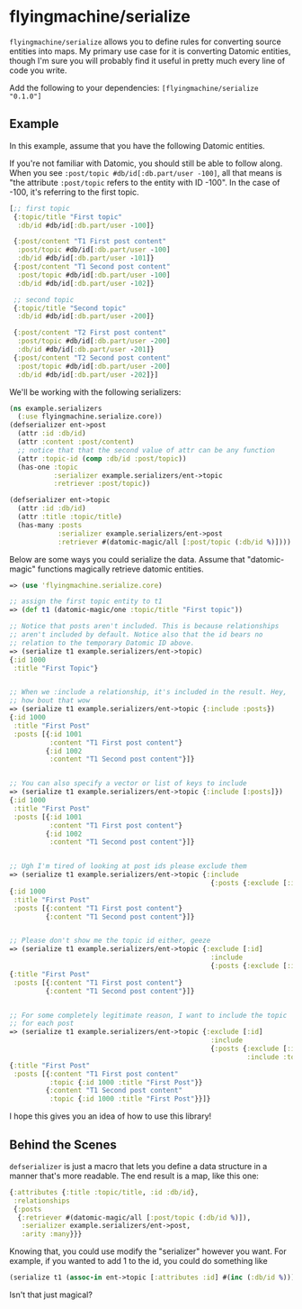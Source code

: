 # flyingmachine/serialize

`flyingmachine/serialize` allows you to define rules for converting
source entities into maps. My primary use case for it is converting
Datomic entities, though I'm sure you will probably find it useful
in pretty much every line of code you write.

Add the following to your dependencies: `[flyingmachine/serialize "0.1.0"]`

## Example

In this example, assume that you have the following Datomic entities.

If you're not familiar with Datomic, you should still be able to
follow along. When you see `:post/topic #db/id[:db.part/user -100]`,
all that means is "the attribute `:post/topic` refers to the entity
with ID -100". In the case of -100, it's referring to the first topic.

```clojure
[;; first topic
 {:topic/title "First topic"
  :db/id #db/id[:db.part/user -100]}

 {:post/content "T1 First post content"
  :post/topic #db/id[:db.part/user -100]
  :db/id #db/id[:db.part/user -101]}
 {:post/content "T1 Second post content"
  :post/topic #db/id[:db.part/user -100]
  :db/id #db/id[:db.part/user -102]}

 ;; second topic
 {:topic/title "Second topic"
  :db/id #db/id[:db.part/user -200]}

 {:post/content "T2 First post content"
  :post/topic #db/id[:db.part/user -200]
  :db/id #db/id[:db.part/user -201]}
 {:post/content "T2 Second post content"
  :post/topic #db/id[:db.part/user -200]
  :db/id #db/id[:db.part/user -202]}]
```  

We'll be working with the following serializers:

```clojure
(ns example.serializers
  (:use flyingmachine.serialize.core))
(defserializer ent->post
  (attr :id :db/id)
  (attr :content :post/content)
  ;; notice that that the second value of attr can be any function
  (attr :topic-id (comp :db/id :post/topic))
  (has-one :topic
           :serializer example.serializers/ent->topic
           :retriever :post/topic))

(defserializer ent->topic
  (attr :id :db/id)
  (attr :title :topic/title)
  (has-many :posts
            :serializer example.serializers/ent->post
            :retriever #(datomic-magic/all [:post/topic (:db/id %)])))
```

Below are some ways you could serialize the data. Assume that
"datomic-magic" functions magically retrieve datomic entities.

```clojure
=> (use 'flyingmachine.serialize.core)

;; assign the first topic entity to t1
=> (def t1 (datomic-magic/one :topic/title "First topic"))

;; Notice that posts aren't included. This is because relationships
;; aren't included by default. Notice also that the id bears no
;; relation to the temporary Datomic ID above.
=> (serialize t1 example.serializers/ent->topic)
{:id 1000
 :title "First Topic"}


;; When we :include a relationship, it's included in the result. Hey,
;; how bout that wow
=> (serialize t1 example.serializers/ent->topic {:include :posts})
{:id 1000
 :title "First Post"
 :posts [{:id 1001
          :content "T1 First post content"}
         {:id 1002
          :content "T1 Second post content"}]}


;; You can also specify a vector or list of keys to include
=> (serialize t1 example.serializers/ent->topic {:include [:posts]})
{:id 1000
 :title "First Post"
 :posts [{:id 1001
          :content "T1 First post content"}
         {:id 1002
          :content "T1 Second post content"}]}


;; Ugh I'm tired of looking at post ids please exclude them
=> (serialize t1 example.serializers/ent->topic {:include
                                                  {:posts {:exclude [:id]}}})
{:id 1000
 :title "First Post"
 :posts [{:content "T1 First post content"}
         {:content "T1 Second post content"}]}


;; Please don't show me the topic id either, geeze
=> (serialize t1 example.serializers/ent->topic {:exclude [:id]
                                                  :include
                                                  {:posts {:exclude [:id]}}})
{:title "First Post"
 :posts [{:content "T1 First post content"}
         {:content "T1 Second post content"}]}


;; For some completely legitimate reason, I want to include the topic
;; for each post
=> (serialize t1 example.serializers/ent->topic {:exclude [:id]
                                                  :include
                                                  {:posts {:exclude [:id]
                                                           :include :topic}}})
{:title "First Post"
 :posts [{:content "T1 First post content"
          :topic {:id 1000 :title "First Post"}}
         {:content "T1 Second post content"
          :topic {:id 1000 :title "First Post"}}]}
```

I hope this gives you an idea of how to use this library!

## Behind the Scenes

`defserializer` is just a macro that lets you define a data structure
in a manner that's more readable. The end result is a map, like this
one:

```clojure
{:attributes {:title :topic/title, :id :db/id},
 :relationships
 {:posts
  {:retriever #(datomic-magic/all [:post/topic (:db/id %)]),
   :serializer example.serializers/ent->post,
   :arity :many}}}
```

Knowing that, you could use modify the "serializer" however you want.
For example, if you wanted to add 1 to the id, you could do something like

```clojure
(serialize t1 (assoc-in ent->topic [:attributes :id] #(inc (:db/id %))))
```

Isn't that just magical?
